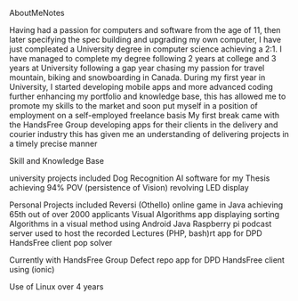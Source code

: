 AboutMeNotes

Having had a passion for computers and software from the age of 11, then later specifying the spec building and upgrading my own computer, I have just compleated a University degree in computer science achieving a 2:1. 
I have managed to complete my degree following 2 years at college and 3 years at University following a gap year chasing my passion for travel mountain, biking and snowboarding in Canada.
During my first year in University, I started developing mobile apps and more advanced coding further enhancing my portfolio and knowledge base, this has allowed me to promote my skills to the market and soon put myself in a position of employment on a self-employed freelance basis 
My first break came with the HandsFree Group developing apps for their clients in the delivery and courier industry this has given me an understanding of delivering projects in a timely precise manner 


Skill and Knowledge Base


university projects included Dog Recognition AI software for my Thesis achieving 94%
POV (persistence of Vision) revolving LED display 

Personal Projects included
Reversi (Othello) online game in Java achieving 65th out of over 2000 applicants 
Visual Algorithms app displaying sorting Algorithms in a visual method using Android Java
Raspberry pi podcast server used to host the recorded Lectures (PHP, bash)rt app for DPD HandsFree client 
pop solver

Currently with HandsFree Group 
Defect repo app for DPD HandsFree client using (ionic)

Use of Linux over 4 years 

